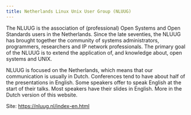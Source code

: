 ```yaml
---
title: Netherlands Linux Unix User Group (NLUUG)
---
```

The NLUUG is the association of (professional) Open Systems and Open Standards users in the Netherlands. Since the late seventies, the NLUUG has brought together the community of systems administrators, programmers, researchers and IP network professionals. The primary goal of the NLUUG is to extend the application of, and knowledge about, open systems and UNIX.

NLUUG is focused on the Netherlands, which means that our communication is usually in Dutch. Conferences tend to have about half of the presentations in English. Some speakers offer to speak English at the start of their talks. Most speakers have their slides in English. More in the Dutch version of this website.

Site: https://nluug.nl/index-en.html


